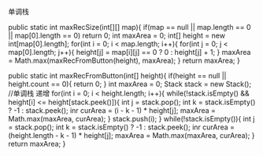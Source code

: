 

单调栈 

public static int maxRecSize(int[][] map){
	if(map == null || map.length == 0 || map[0].length == 0)
		return 0;
	int maxArea = 0;
	int[] height = new int[map[0].length];
	for(int i = 0; i < map.length; i++){
		for(int j = 0; j < map[0].length; j++){
			height[j] = map[i][j] == 0 ? 0 : height[j] + 1;
		}
		maxArea = Math.max(maxRecFromButton(height), maxArea);
	}
	return maxArea;
}

public static int maxRecFromButton(int[] height){
	if(height == null || height.count == 0){
		return 0;
	}
	int maxArea = 0;
	Stack<Integer> stack = new Stack<Integer>();  //单调栈 递增
	for(int i = 0; i < height.length; i++){
		while(!stack.isEmpty() && height[i] <= height[stack.peek()]){
			int j = stack.pop(); 
			int k = stack.isEmpty() ? -1 : stack.peek();
			inr curArea = (i - k - 1) * height[j];
			maxArea = Math.max(maxArea, curArea);
		}
		stack.push(i);
	}
	while(!stack.isEmpty()){
		int j = stack.pop(); 
		int k = stack.isEmpty() ? -1 : stack.peek();
		inr curArea = (height.length - k - 1) * height[j];
		maxArea = Math.max(maxArea, curArea);
	}
	return maxArea;
}



